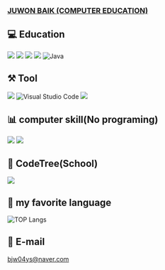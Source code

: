 ### [JUWON BAIK (COMPUTER EDUCATION)](https://github.com/BAIKJUWON/BAIKJUWON/blob/main/BAEKJUWON.md)


</a>

## 💻 Education
<img src="https://img.shields.io/badge/c-A8B9CCB?style=for-the-badge&logo=c&logoColor=white"> <img src="https://img.shields.io/badge/Python-3776AB?style=for-the-badge&logo=Python&logoColor=white"> <img src="https://img.shields.io/badge/html5-E34F26?style=for-the-badge&logo=html5&logoColor=white"> <img src="https://img.shields.io/badge/javascript-F7DF1E?style=for-the-badge&logo=javascript&logoColor=white"> ![Java](https://img.shields.io/badge/Java-007396.svg?&style=for-the-badge&logo=Java&logoColor=white)
</a>

## ⚒ Tool
<img src="https://img.shields.io/badge/visualstudio-5C2D91?style=for-the-badge&logo=visualstudio&logoColor=white"> ![Visual Studio Code](https://img.shields.io/badge/Visual%20Studio%20Code-007ACC.svg?&style=for-the-badge&logo=Visual%20Studio%20Code&logoColor=white) <img src="https://img.shields.io/badge/intellijidea-000000?style=for-the-badge&logo=intellijidea&logoColor=white">
</a>

## 📊 computer skill(No programing)
<img src="https://img.shields.io/badge/adobephotoshop-31A8FF?style=for-the-badge&logo=adobephotoshop&logoColor=white"> <img src="https://img.shields.io/badge/microsoftpowerpoint-B7472A?style=for-the-badge&logo=microsoftpowerpoint&logoColor=white"> 
</a>

## 🎄 CodeTree(School)
[![](https://banner.codetree.ai/v1/banner/qorwndnjs04)](https://www.codetree.ai/profiles/qorwndnjs04)
</a>

## 📙 my favorite language
![TOP Langs](https://github-readme-stats.vercel.app/api/top-langs/?username=BAIKJUWON)
</a>

## 📧 E-mail
bjw04ys@naver.com















